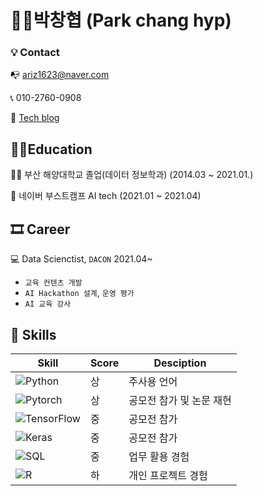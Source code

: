 
# 👨‍💻박창협 (Park chang hyp)



### 💡 Contact



📭 ariz1623@naver.com

📞 010-2760-0908 

🍦 [Tech blog](https://ariz1623.tistory.com/)





## 👨‍🏫Education



👨‍🎓 부산 해양대학교 졸업(데이터 정보학과)      (2014.03 ~ 2021.01.)

🏈 네이버 부스트캠프 AI tech (2021.01 ~ 2021.04)


## 🎞 Career 



💻 Data Scienctist, `DACON` 2021.04~

- `교육 컨텐츠 개발`
- `AI Hackathon 설계`, `운영 평가`
- `AI 교육 강사`



## 🌠 Skills

| Skill | Score | Desciption |
| ------ | ------ | ----- |
| ![Python](https://img.shields.io/badge/Python-3776AB?style=flat-square&logo=Python&logoColor=white)| 상 | 주사용 언어 |
| ![Pytorch](https://img.shields.io/badge/PyTorch-EE4C2C?style=flat-square&logo=PyTorch&logoColor=white) | 상 | 공모전 참가 및 논문 재현 |
| ![TensorFlow](https://img.shields.io/badge/TensorFlow-FF6F00?style=flat-square&logo=TensorFlow&logoColor=white)| 중 | 공모전 참가 |
| ![Keras](https://img.shields.io/badge/Keras-D00000?style=flat-square&logo=Keras&logoColor=white) | 중 | 공모전 참가 |
| ![SQL](https://img.shields.io/badge/MySQL-4479A1?style=flat-square&logo=MySQL&logoColor=white) | 중 | 업무 활용 경험 |
| ![R](https://img.shields.io/badge/R-276DC3?style=flat-square&logo=R&logoColor=white) | 하 | 개인 프로젝트 경험 |





<!--
**parkchanghyup/parkchanghyup** is a ✨ _special_ ✨ repository because its `README.md` (this file) appears on your GitHub profile.

Here are some ideas to get you started:

- 🔭 I’m currently working on ...
- 🌱 I’m currently learning ...
- 👯 I’m looking to collaborate on ...
- 🤔 I’m looking for help with ...
- 💬 Ask me about ...
- 📫 How to reach me: ...
- 😄 Pronouns: ...
- ⚡ Fun fact: ...
-->
